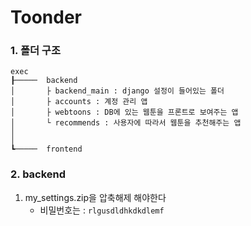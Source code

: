 # Toonder



### 1. 폴더 구조

```
exec
┠─────	backend
│		├ backend_main : django 설정이 들어있는 폴더
│		├ accounts : 계정 관리 앱
│		├ webtoons : DB에 있는 웹툰을 프론트로 보여주는 앱
│		└ recommends : 사용자에 따라서 웹툰을 추천해주는 앱
│
│
┗─────	frontend
```





### 2. backend

1. my_settings.zip을 압축해제 해야한다
   - 비밀번호는 : `rlgusdldhkdkdlemf`



